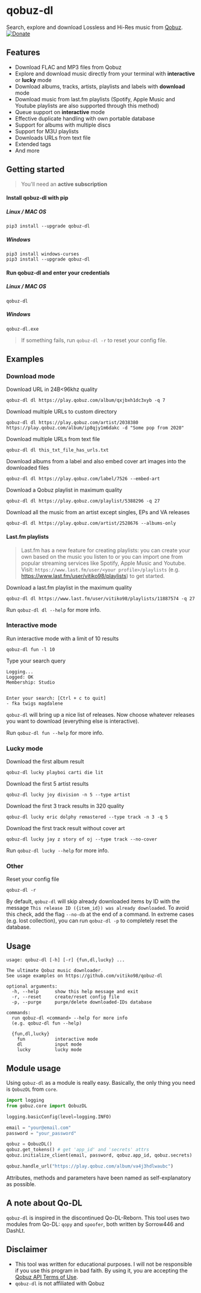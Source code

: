 # qobuz-dl
Search, explore and download Lossless and Hi-Res music from [Qobuz](https://www.qobuz.com/).
[![Donate](https://img.shields.io/badge/Donate-PayPal-green.svg)](https://www.paypal.com/cgi-bin/webscr?cmd=_s-xclick&hosted_button_id=VZWSWVGZGJRMU&source=url)

## Features

* Download FLAC and MP3 files from Qobuz
* Explore and download music directly from your terminal with **interactive** or **lucky** mode
* Download albums, tracks, artists, playlists and labels with **download** mode
* Download music from last.fm playlists (Spotify, Apple Music and Youtube playlists are also supported through this method)
* Queue support on **interactive** mode
* Effective duplicate handling with own portable database
* Support for albums with multiple discs
* Support for M3U playlists
* Downloads URLs from text file
* Extended tags
* And more

## Getting started

> You'll need an **active subscription**

#### Install qobuz-dl with pip
##### Linux / MAC OS
```
pip3 install --upgrade qobuz-dl
```
##### Windows
```
pip3 install windows-curses
pip3 install --upgrade qobuz-dl
```
#### Run qobuz-dl and enter your credentials
##### Linux / MAC OS
```
qobuz-dl
```
##### Windows
```
qobuz-dl.exe
```

> If something fails, run `qobuz-dl -r` to reset your config file.

## Examples

### Download mode
Download URL in 24B<96khz quality
```
qobuz-dl dl https://play.qobuz.com/album/qxjbxh1dc3xyb -q 7
```
Download multiple URLs to custom directory
```
qobuz-dl dl https://play.qobuz.com/artist/2038380 https://play.qobuz.com/album/ip8qjy1m6dakc -d "Some pop from 2020"
```
Download multiple URLs from text file
```
qobuz-dl dl this_txt_file_has_urls.txt
```
Download albums from a label and also embed cover art images into the downloaded files
```
qobuz-dl dl https://play.qobuz.com/label/7526 --embed-art
```
Download a Qobuz playlist in maximum quality
```
qobuz-dl dl https://play.qobuz.com/playlist/5388296 -q 27
```
Download all the music from an artist except singles, EPs and VA releases
```
qobuz-dl dl https://play.qobuz.com/artist/2528676 --albums-only
```

#### Last.fm playlists
> Last.fm has a new feature for creating playlists: you can create your own based on the music you listen to or you can import one from popular streaming services like Spotify, Apple Music and Youtube. Visit: `https://www.last.fm/user/<your profile>/playlists` (e.g. https://www.last.fm/user/vitiko98/playlists) to get started.

Download a last.fm playlist in the maximum quality
```
qobuz-dl dl https://www.last.fm/user/vitiko98/playlists/11887574 -q 27
```

Run `qobuz-dl dl --help` for more info.

### Interactive mode
Run interactive mode with a limit of 10 results
```
qobuz-dl fun -l 10
```
Type your search query
```
Logging...
Logged: OK
Membership: Studio


Enter your search: [Ctrl + c to quit]
- fka twigs magdalene
```
`qobuz-dl` will bring up a nice list of releases. Now choose whatever releases you want to download (everything else is interactive).

Run `qobuz-dl fun --help` for more info.

### Lucky mode
Download the first album result
```
qobuz-dl lucky playboi carti die lit
```
Download the first 5 artist results
```
qobuz-dl lucky joy division -n 5 --type artist
```
Download the first 3 track results in 320 quality
```
qobuz-dl lucky eric dolphy remastered --type track -n 3 -q 5
```
Download the first track result without cover art
```
qobuz-dl lucky jay z story of oj --type track --no-cover
```

Run `qobuz-dl lucky --help` for more info.

### Other
Reset your config file
```
qobuz-dl -r
```

By default, `qobuz-dl` will skip already downloaded items by ID with the message `This release ID ({item_id}) was already downloaded`. To avoid this check, add the flag `--no-db` at the end of a command. In extreme cases (e.g. lost collection), you can run `qobuz-dl -p` to completely reset the database.

## Usage
```
usage: qobuz-dl [-h] [-r] {fun,dl,lucky} ...

The ultimate Qobuz music downloader.
See usage examples on https://github.com/vitiko98/qobuz-dl

optional arguments:
  -h, --help      show this help message and exit
  -r, --reset     create/reset config file
  -p, --purge     purge/delete downloaded-IDs database

commands:
  run qobuz-dl <command> --help for more info
  (e.g. qobuz-dl fun --help)

  {fun,dl,lucky}
    fun           interactive mode
    dl            input mode
    lucky         lucky mode
```

## Module usage 
Using `qobuz-dl` as a module is really easy. Basically, the only thing you need is `QobuzDL` from `core`.

```python
import logging
from gobuz.core import QobuzDL

logging.basicConfig(level=logging.INFO)

email = "your@email.com"
password = "your_password"

qobuz = QobuzDL()
qobuz.get_tokens() # get 'app_id' and 'secrets' attrs
qobuz.initialize_client(email, password, qobuz.app_id, qobuz.secrets)

qobuz.handle_url("https://play.qobuz.com/album/va4j3hdlwaubc")
```

Attributes, methods and parameters have been named as self-explanatory as possible.

## A note about Qo-DL
`qobuz-dl` is inspired in the discontinued Qo-DL-Reborn. This tool uses two modules from Qo-DL: `qopy` and `spoofer`, both written by Sorrow446 and DashLt.
## Disclaimer
* This tool was written for educational purposes. I will not be responsible if you use this program in bad faith. By using it, you are accepting the [Qobuz API Terms of Use](https://static.qobuz.com/apps/api/QobuzAPI-TermsofUse.pdf).
* `qobuz-dl` is not affiliated with Qobuz
